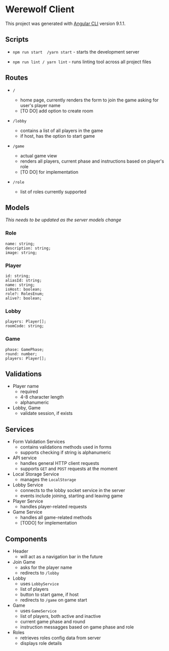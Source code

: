 # Werewolf Client

This project was generated with [Angular CLI](https://github.com/angular/angular-cli) version 9.1.1. 

## Scripts
* `npm run start  /yarn start` - starts the development server

* `npm run lint / yarn lint` - runs linting tool across all project files

## Routes
* `/`
  - home page, currently renders the form to join the game asking for user's player name
  - [TO DO] add option to create room

* `/lobby`
  - contains a list of all players in the game
  - if host, has the option to start game

* `/game`
  - actual game view
  - renders all players, current phase and instructions based on player's role
  - [TO DO] for implementation

* `/role`
  - list of roles currently supported

## Models
_This needs to be updated as the server models change_

### Role
```
name: string;
description: string;
image: string;
```
### Player
```
id: string;
aliasId: string;
name: string;
isHost: boolean;
role?: RolesEnum;
alive?: boolean;
```
### Lobby
```
players: Player[];
roomCode: string;
```
### Game
```
phase: GamePhase;
round: number;
players: Player[];
```

## Validations
* Player name
  - required
  - 4-8 character length
  - alphanumeric
* Lobby, Game
  - validate session, if exists

## Services
* Form Validation Services
  - contains validations methods used in forms
  - supports checking if string is alphanumeric
* API service
  - handles general HTTP client requests
  - supports `GET` and `POST` requests at the moment
* Local Storage Service
  - manages the `LocalStorage`
* Lobby Service
  - connects to the lobby socket service in the server
  - events include joining, starting and leaving game
* Player Service
  - handles player-related requests
* Game Service
  - handles all game-related methods
  - [TODO] for implementation

## Components
* Header
  - will act as a navigation bar in the future
* Join Game
  - asks for the player name
  - redirects to `/lobby`
* Lobby
  - uses `LobbyService`
  - list of players
  - button to start game, if host
  - redirects to `/game` on game start
* Game
  - uses `GameService`
  - list of players, both active and inactive
  - current game phase and round
  - instruction messagges based on game phase and role
* Roles
  - retrieves roles config data from server
  - displays role details
